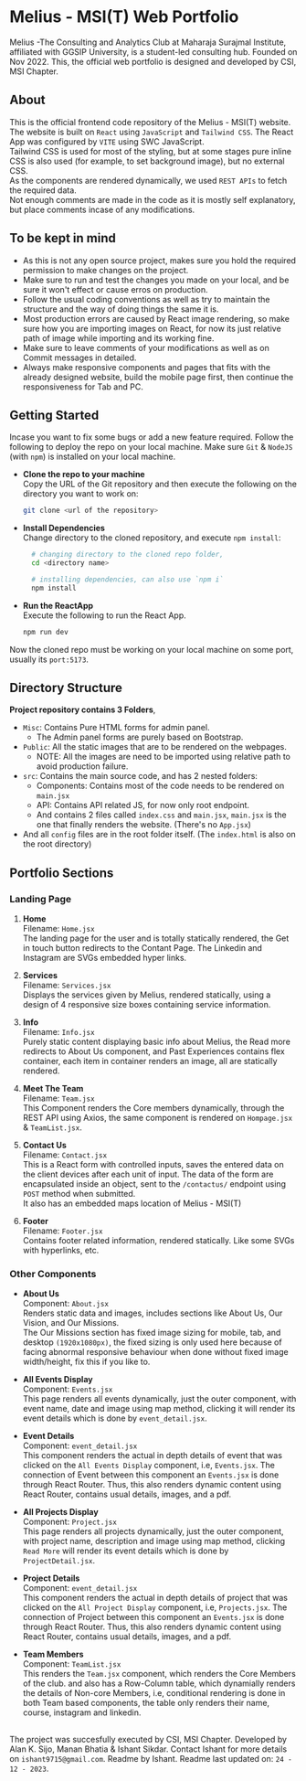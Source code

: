 # Melius - MSI(T)  Web Portfolio
Melius -The Consulting and Analytics Club at Maharaja Surajmal Institute, affiliated with GGSIP University, is a student-led consulting hub. Founded on Nov 2022.
This, the official web portfolio is designed and developed by CSI, MSI Chapter. 

## About
This is the official frontend code repository of the Melius - MSI(T) website.  
The website is built on `React` using `JavaScript` and `Tailwind CSS`. 
The React App was configured by `VITE` using SWC JavaScript.  
Tailwind CSS is used for most of the styling, but at some stages pure inline CSS is also used (for example, to set background image), but no external CSS.    
As the components are rendered dynamically, we used `REST APIs` to fetch the required data.  
Not enough comments are made in the code as it is mostly self explanatory, but place comments incase of any modifications.

## To be kept in mind
* As this is not any open source project, makes sure you hold the required permission to make changes on the project.  
* Make sure to run and test the changes you made on your local, and be sure it won't effect or cause erros on production.
* Follow the usual coding conventions as well as try to maintain the structure and the way of doing things the same it is.
* Most production errors are caused by React image rendering, so make sure how you are importing images on React, for now its just relative path of image while importing and its working fine.
* Make sure to leave comments of your modifications as well as on Commit messages in detailed.
* Always make responsive components and pages that fits with the already designed website, build the mobile page first, then continue the responsiveness for Tab and PC.


## Getting Started
Incase you want to fix some bugs or add a new feature required. Follow the following to deploy the repo on your local machine.
Make sure `Git` & `NodeJS` (with `npm`) is installed on your local machine.

* **Clone the repo to your machine**  
  Copy the URL of the Git repository and then execute the following on the directory you want to work on:

    ```sh
    git clone <url of the repository>
    ```

* **Install Dependencies**  
  Change directory to the cloned repository, and execute `npm install`:

  ```sh
    # changing directory to the cloned repo folder,
    cd <directory name>

    # installing dependencies, can also use `npm i`
    npm install
  ```

* **Run the ReactApp**  
  Execute the following to run the React App.  

    ```sh
    npm run dev
    ```

Now the cloned repo must be working on your local machine on some port, usually its `port:5173`.

  
## Directory Structure
**Project repository contains 3 Folders**,   
* `Misc`: Contains Pure HTML forms for admin panel.  
    * The Admin panel forms are purely based on Bootstrap.
* `Public`: All the static images that are to be rendered on the webpages.
    * NOTE: All the images are need to be imported using relative path to avoid production failure.  
* `src`: Contains the main source code, and has 2 nested folders:
    * Components: Contains most of the code needs to be rendered on `main.jsx`   
    * API: Contains API related JS, for now only root endpoint.
    * And contains 2 files called `index.css` and `main.jsx`, `main.jsx` is the one that finally renders the website. (There's no `App.jsx`)
* And all `config` files are in the root folder itself. (The `index.html` is also on the root directory)

## Portfolio Sections

### Landing Page
1) **Home**  
Filename: `Home.jsx`  
The landing page for the user and is totally statically rendered, the Get in touch button redirects to the Contant Page. The Linkedin and Instagram are SVGs embedded hyper links.

2) **Services**  
Filename: `Services.jsx`    
Displays the services given by Melius, rendered statically, using a design of 4 responsive size boxes containing service information.

3) **Info**  
Filename: `Info.jsx`  
Purely static content displaying basic info about Melius, the Read more redirects to About Us component, and Past Experiences contains flex container, each item in container renders an image, all are statically rendered.

4) **Meet The Team**  
  Filename: `Team.jsx`  
  This Component renders the Core members dynamically, through the REST API using Axios, the same component is rendered on `Hompage.jsx` & `TeamList.jsx`.

5) **Contact Us**  
  Filename: `Contact.jsx`  
  This is a React form with controlled inputs, saves the entered data on the client devices after each unit of input.
  The data of the form are encapsulated inside an object, sent to the `/contactus/` endpoint using `POST` method when submitted.  
  It also has an embedded maps location of Melius - MSI(T)

6) **Footer**  
  Filename: `Footer.jsx`  
  Contains footer related information, rendered statically. Like some SVGs with hyperlinks, etc.


### Other Components
* **About Us**  
  Component: `About.jsx`  
  Renders static data and images, includes sections like About Us, Our Vision, and Our Missions.  
  The Our Missions section has fixed image sizing for mobile, tab, and desktop `(1920x1080px)`, the fixed sizing is only used here because of facing abnormal responsive behaviour when done without fixed image width/height, fix this if you like to.

* **All Events Display**  
  Component: `Events.jsx`  
  This page renders all events dynamically, just the outer component, with event name, date and image using map method, clicking it will render its event details which is done by `event_detail.jsx`.

* **Event Details**  
  Component: `event_detail.jsx`  
  This component renders the actual in depth details of event that was clicked on the `All Events Display` component, i.e, `Events.jsx`.
  The connection of Event between this component an `Events.jsx` is done through React Router.
  Thus, this also renders dynamic content using React Router, contains usual details, images, and a pdf.

* **All Projects Display**  
  Component: `Project.jsx`  
  This page renders all projects dynamically, just the outer component, with project name, description and image using map method, clicking `Read More` will render its event details which is done by `ProjectDetail.jsx`.

* **Project Details**  
  Component: `event_detail.jsx`  
  This component renders the actual in depth details of project that was clicked on the `All Project Display` component, i.e, `Projects.jsx`.
  The connection of Project between this component an `Events.jsx` is done through React Router.
  Thus, this also renders dynamic content using React Router, contains usual details, images, and a pdf.

* **Team Members**  
  Component: `TeamList.jsx`  
  This renders the `Team.jsx` component, which renders the Core Members of the club.
  and also has a Row-Column table, which dynamially renders the details of Non-core Members, i.e, conditional rendering is done in both Team based components, the table only renders their name, course, instagram and linkedin.

##

The project was succesfully executed by CSI, MSI Chapter. Developed by Alan K. Sijo, Manan Bhatia & Ishant Sikdar.
Contact Ishant for more details on `ishant9715@gmail.com`. Readme by Ishant.
Readme last updated on: `24 - 12 - 2023`.
